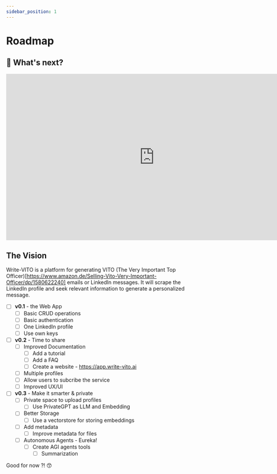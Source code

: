 ```yaml
---
sidebar_position: 1
---
```


# Roadmap

## 🚀 What's next?

<iframe style="border:none" width="800" height="450" src="https://whimsical.com/embed/8FZvmwH5LyHmD32qdoHVt7"></iframe>

## The Vision

Write-VITO is a platform for generating VITO (The Very Important Top Officer)[https://www.amazon.de/Selling-Vito-Very-Important-Officer/dp/1580622240] emails or LinkedIn messages. It will scrape the LinkedIn profile and seek relevant information to generate a personalized message.

- [ ] **v0.1** - the Web App
  - [ ] Basic CRUD operations
  - [ ] Basic authentication
  - [ ] One LinkedIn profile
  - [ ] Use own keys
- [ ] **v0.2** - Time to share
  - [ ] Improved Documentation
    - [ ] Add a tutorial
    - [ ] Add a FAQ
    - [ ] Create a website - https://app.write-vito.ai
  - [ ] Multiple profiles
  - [ ] Allow users to subcribe the service
  - [ ] Improved UX/UI
- [ ] **v0.3** - Make it smarter & private
  - [ ] Private space to upload profiles
    - [ ] Use PrivateGPT as LLM and Embedding
  - [ ] Better Storage
    - [ ] Use a vectorstore for storing embeddings
  - [ ] Add metadata
    - [ ] Improve metadata for files
  - [ ] Autonomous Agents - Eureka!
    - [ ] Create AGI agents tools
      - [ ] Summarization

Good for now ?! 😙
